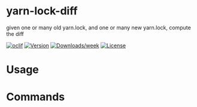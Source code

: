yarn-lock-diff
==============

given one or many old yarn.lock, and one or many new yarn.lock, compute the diff

[![oclif](https://img.shields.io/badge/cli-oclif-brightgreen.svg)](https://oclif.io)
[![Version](https://img.shields.io/npm/v/yarn-lock-diff.svg)](https://npmjs.org/package/yarn-lock-diff)
[![Downloads/week](https://img.shields.io/npm/dw/yarn-lock-diff.svg)](https://npmjs.org/package/yarn-lock-diff)
[![License](https://img.shields.io/npm/l/yarn-lock-diff.svg)](https://github.com/tychota/yarn-lock-diff/blob/master/package.json)

<!-- toc -->
# Usage
<!-- usage -->
# Commands
<!-- commands -->
